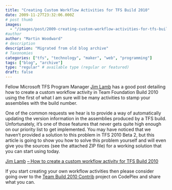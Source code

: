 ```yaml
---
title: "Creating Custom Workflow Activities for TFS Build 2010"
date: 2009-11-27T23:32:06.000Z
# post thumb
images:
  - "/images/post/2009-creating-custom-workflow-activities-for-tfs-build-2010.jpg"
#author
author: "Martin Woodward"
# description
description: "Migrated from old blog archive"
# Taxonomies
categories: ["tfs", "technology", "maker", "web", "programming"]
tags: ["blog", "archive"]
type: "regular" # available type (regular or featured)
draft: false
---
```

Fellow Microsoft TFS Program Manager [Jim Lamb](http://blogs.msdn.com/jimlamb) has a good post detailing how to create a custom workflow activity in Team Foundation Build 2010 using the first of what I am sure will be many activities to stamp your assemblies with the build number.     

One of the common requests we hear is to provide a way of automatically updating the version information in the assemblies produced by a TFS build. Unfortunately, it’s one of those features that never gets quite high enough on our priority list to get implemented. You may have noticed that we haven’t provided a solution to this problem in TFS 2010 Beta 2, but this article is going to show you how to solve this problem yourself and will even give you the sources (see the attached ZIP file) for a working solution that you can start using today.    

[Jim Lamb](http://blogs.msdn.com/jimlamb) [– How to create a custom workflow activity for TFS Build 2010](http://blogs.msdn.com/jimlamb/archive/2009/11/18/how-to-create-a-custom-workflow-activity-for-tfs-build-2010.aspx)   

If you start creating your own workflow activities then please consider going over to the [Team Build 2010 Contrib](http://teambuild2010contrib.codeplex.com/) project on CodePlex and share what you can.